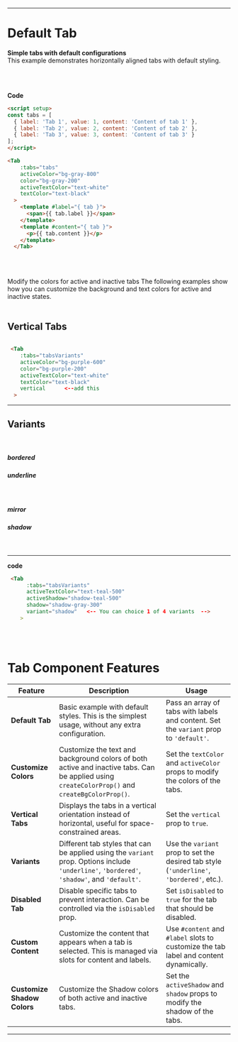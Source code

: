 <script setup>
const tabs = [
  { label: 'Tab 1', value: 1, content: 'Content of tab 1' },
  { label: 'Tab 2', value: 2, content: 'Content of tab 2' },
  { label: 'Tab 3', value: 3, content: 'Content of tab 3' }
];

const tabsVariants = [
  { label: 'Tab 1', value: 1, content: null },
  { label: 'Tab 2', value: 2, content: null },
  { label: 'Tab 3', value: 3, content: null }
];
</script>

---

# Default Tab

**Simple tabs with default configurations**  
This example demonstrates horizontally aligned tabs with default styling.

<div class="p-6 rounded-lg shadow-inner flex justify-center items-center">
  <Tab 
    :tabs="tabs" 
    activeColor="bg-gray-800" 
    color="bg-gray-200" 
    activeTextColor="text-white" 
    textColor="text-black"
  >
    <template #label="{ tab }">
      <span>{{ tab.label }}</span>
    </template>
    <template #content="{ tab }">
      <p>{{ tab.content }}</p>
    </template>
  </Tab>
</div>

<br/>
<br/>

**Code**


```md
<script setup>
const tabs = [
  { label: 'Tab 1', value: 1, content: 'Content of tab 1' },
  { label: 'Tab 2', value: 2, content: 'Content of tab 2' },
  { label: 'Tab 3', value: 3, content: 'Content of tab 3' }
];
</script>

<Tab 
    :tabs="tabs" 
    activeColor="bg-gray-800" 
    color="bg-gray-200" 
    activeTextColor="text-white" 
    textColor="text-black"
  >
    <template #label="{ tab }">
      <span>{{ tab.label }}</span>
    </template>
    <template #content="{ tab }">
      <p>{{ tab.content }}</p>
    </template>
  </Tab>


```
<br/>
<br/>


Modify the colors for active and inactive tabs
The following examples show how you can customize the background and text colors for active and inactive states.
<br/>
<br/>

<div class="grid grid-cols-2 gap-4"> 
<div class="p-4 rounded-lg shadow-inner flex justify-center items-center">
 <Tab :tabs="tabsVariants" activeColor="bg-blue-600" color="bg-gray-700" activeTextColor="text-white" textColor="text-white" > 
 <template #label="{ tab }"> 
 <span>{{ tab.label }}</span>
  </template>
   <template #content="{ tab }">
    <p>{{ tab.content }}</p> 
    </template>
    </Tab> 
    </div> 
    <div class="p-4 rounded-lg shadow-inner flex justify-center items-center"> 
    <Tab :tabs="tabsVariants" activeColor="bg-rose-700" color="bg-gray-100" activeTextColor="text-white" textColor="text-black" >
     <template #label="{ tab }"> 
     <span>{{ tab.label }}</span> 
     </template>
      <template #content="{ tab }"> 
      <p>{{ tab.content }}</p> 
      </template> 
      </Tab>
       </div>
       </div>




## Vertical Tabs

<div class="p-6 rounded-lg shadow-inner flex justify-center items-center">
  <Tab 
    :tabs="tabsVariants" 
    activeColor="bg-purple-600" 
    color="bg-purple-200" 
    activeTextColor="text-white" 
    textColor="text-black"
    vertical
  >
    <template #label="{ tab }">
      <span>{{ tab.label }}</span>
    </template>
  </Tab>
</div>

```md

 <Tab 
    :tabs="tabsVariants" 
    activeColor="bg-purple-600" 
    color="bg-purple-200" 
    activeTextColor="text-white" 
    textColor="text-black"
    vertical      <--add this
  >
```

---


## Variants
<br/>

<div class="flex justify-around">
<h5 class="text-orange-800">bordered</h5>
<h5 class="text-blue-950">underline</h5>

</div>
<br/>

<div class="grid grid-cols-2 gap-4">
  <div class="p-4 rounded-lg shadow-inner flex justify-center items-center">
    <Tab 
      :tabs="tabsVariants" 
      variant="bordered"
       activeTextColor="text-orange-500"
      activeColor="bg-purple-600"
    >
      <template #label="{ tab }">
        <span>{{ tab.label }}</span>
      </template>
    </Tab>
  </div>

  <div class="p-4 rounded-lg shadow-inner flex justify-center items-center">
    <Tab 
      :tabs="tabsVariants" 
      variant="underline" 
      activeTextColor="text-blue-700"
      activeColor="bg-purple-600"
    >
    </Tab>
  </div>
   <div class="p-4 my-10 rounded-lg shadow-inner flex justify-center items-center">
    <Tab 
      :tabs="tabsVariants" 
     variant="mirror"
      activeTextColor="text-rose-500"
      activeColor="bg-rose-600"
    >
    </Tab>
  </div>

  <div class="p-4 rounded-lg my-10  shadow-inner flex justify-center items-center">


  <Tab 
      :tabs="tabsVariants" 
      activeTextColor="text-teal-500"
      activeShadow="shadow-teal-500" 
      shadow="shadow-gray-300" 
      variant="shadow" 
    >
    </Tab>
    
  </div>
  
</div>
<div class="flex justify-around">
<h5 class="text-rose-900">mirror</h5>
<h5 class="text-cyan-900">shadow</h5>

</div>
<br/>

---

**code**
```md
 <Tab 
      :tabs="tabsVariants" 
      activeTextColor="text-teal-500"
      activeShadow="shadow-teal-500" 
      shadow="shadow-gray-300" 
      variant="shadow"   <-- You can choice 1 of 4 variants  -->
    >
```
<br/>
<br/>



# Tab Component Features

| **Feature**         | **Description**                                                                                                   | **Usage**                                                                                   |
|---------------------|-------------------------------------------------------------------------------------------------------------------|---------------------------------------------------------------------------------------------|
| **Default Tab**      | Basic example with default styles. This is the simplest usage, without any extra configuration.                 | Pass an array of tabs with labels and content. Set the `variant` prop to `'default'`.       |
| **Customize Colors** | Customize the text and background colors of both active and inactive tabs. Can be applied using `createColorProp()` and `createBgColorProp()`. | Set the `textColor` and `activeColor` props to modify the colors of the tabs.               |
| **Vertical Tabs**    | Displays the tabs in a vertical orientation instead of horizontal, useful for space-constrained areas.            | Set the `vertical` prop to `true`.                                                           |
| **Variants**         | Different tab styles that can be applied using the `variant` prop. Options include `'underline'`, `'bordered'`, `'shadow'`, and `'default'`. | Use the `variant` prop to set the desired tab style (`'underline'`, `'bordered'`, etc.).      |
| **Disabled Tab**     | Disable specific tabs to prevent interaction. Can be controlled via the `isDisabled` prop.                        | Set `isDisabled` to `true` for the tab that should be disabled.                             |
| **Custom Content**   | Customize the content that appears when a tab is selected. This is managed via slots for content and labels.      | Use `#content` and `#label` slots to customize the tab label and content dynamically.        |
|**Customize Shadow Colors**| Customize the Shadow colors of both active and inactive tabs.| Set the `activeShadow` and `shadow` props to modify the shadow of the tabs.               |
---
